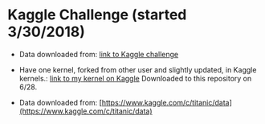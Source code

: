 # Kaggle Challenge (started 3/30/2018)

* Data downloaded from: [link to Kaggle challenge](https://www.kaggle.com/c/titanic)

* Have one kernel, forked from other user and slightly updated, in Kaggle kernels.: [link to my kernel on Kaggle](https://www.kaggle.com/rdputter/kernels)
Downloaded to this repository on 6/28.

* Data downloaded from: [https://www.kaggle.com/c/titanic/data](https://www.kaggle.com/c/titanic/data)
